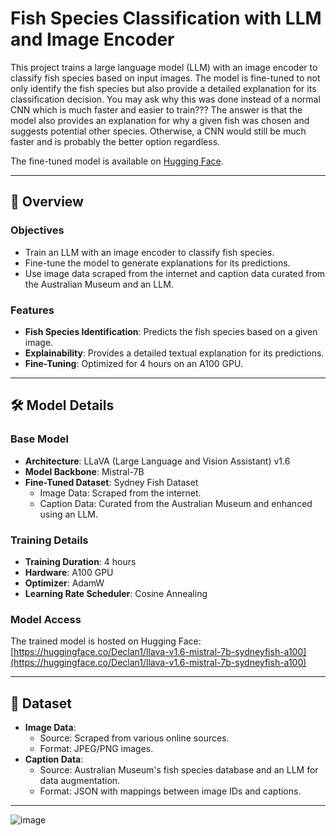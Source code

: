 # Fish Species Classification with LLM and Image Encoder

This project trains a large language model (LLM) with an image encoder to classify fish species based on input images. The model is fine-tuned to not only identify the fish species but also provide a detailed explanation for its classification decision. You may ask why this was done instead of a normal CNN which is much faster and easier to train??? The answer is that the model also provides an explanation for why a given fish was chosen and suggests potential other species. Otherwise, a CNN would still be much faster and is probably the better option regardless. 

The fine-tuned model is available on [Hugging Face](https://huggingface.co/Declan1/llava-v1.6-mistral-7b-sydneyfish-a100).

---

## 📖 Overview

### Objectives
- Train an LLM with an image encoder to classify fish species.
- Fine-tune the model to generate explanations for its predictions.
- Use image data scraped from the internet and caption data curated from the Australian Museum and an LLM.

### Features
- **Fish Species Identification**: Predicts the fish species based on a given image.
- **Explainability**: Provides a detailed textual explanation for its predictions.
- **Fine-Tuning**: Optimized for 4 hours on an A100 GPU.

---

## 🛠️ Model Details

### Base Model
- **Architecture**: LLaVA (Large Language and Vision Assistant) v1.6
- **Model Backbone**: Mistral-7B
- **Fine-Tuned Dataset**: Sydney Fish Dataset
  - Image Data: Scraped from the internet.
  - Caption Data: Curated from the Australian Museum and enhanced using an LLM.

### Training Details
- **Training Duration**: 4 hours
- **Hardware**: A100 GPU
- **Optimizer**: AdamW
- **Learning Rate Scheduler**: Cosine Annealing

### Model Access
The trained model is hosted on Hugging Face:  
[https://huggingface.co/Declan1/llava-v1.6-mistral-7b-sydneyfish-a100](https://huggingface.co/Declan1/llava-v1.6-mistral-7b-sydneyfish-a100)

---

## 📂 Dataset

- **Image Data**: 
  - Source: Scraped from various online sources.
  - Format: JPEG/PNG images.
- **Caption Data**:
  - Source: Australian Museum's fish species database and an LLM for data augmentation.
  - Format: JSON with mappings between image IDs and captions.

---


![image](https://github.com/user-attachments/assets/342a158d-d9d9-46f8-9b51-4e7a9d3651ba)

